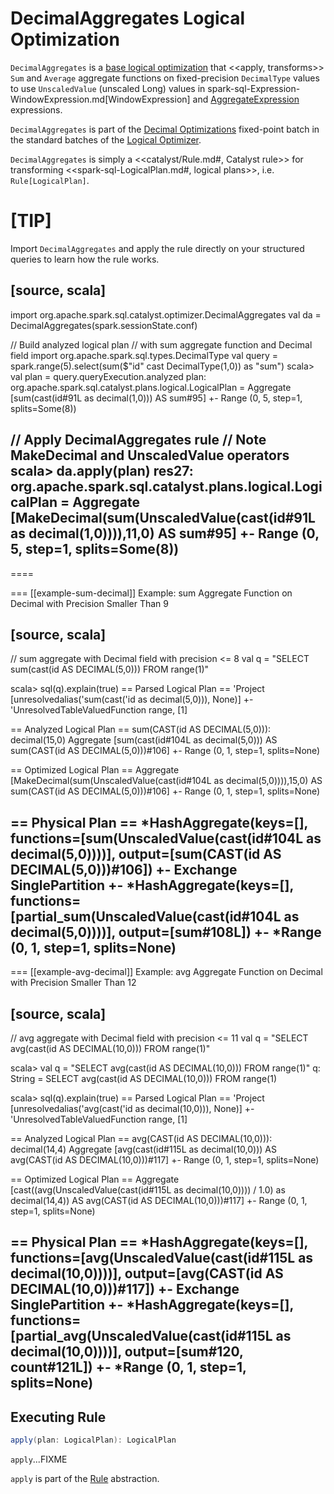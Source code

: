 # DecimalAggregates Logical Optimization

`DecimalAggregates` is a [base logical optimization](../Optimizer.md#batches) that <<apply, transforms>> `Sum` and `Average` aggregate functions on fixed-precision `DecimalType` values to use `UnscaledValue` (unscaled Long) values in spark-sql-Expression-WindowExpression.md[WindowExpression] and [AggregateExpression](../expressions/AggregateExpression.md) expressions.

`DecimalAggregates` is part of the [Decimal Optimizations](../Optimizer.md#Decimal_Optimizations) fixed-point batch in the standard batches of the [Logical Optimizer](../Optimizer.md).

`DecimalAggregates` is simply a <<catalyst/Rule.md#, Catalyst rule>> for transforming <<spark-sql-LogicalPlan.md#, logical plans>>, i.e. `Rule[LogicalPlan]`.

[TIP]
====
Import `DecimalAggregates` and apply the rule directly on your structured queries to learn how the rule works.

[source, scala]
----
import org.apache.spark.sql.catalyst.optimizer.DecimalAggregates
val da = DecimalAggregates(spark.sessionState.conf)

// Build analyzed logical plan
// with sum aggregate function and Decimal field
import org.apache.spark.sql.types.DecimalType
val query = spark.range(5).select(sum($"id" cast DecimalType(1,0)) as "sum")
scala> val plan = query.queryExecution.analyzed
plan: org.apache.spark.sql.catalyst.plans.logical.LogicalPlan =
Aggregate [sum(cast(id#91L as decimal(1,0))) AS sum#95]
+- Range (0, 5, step=1, splits=Some(8))

// Apply DecimalAggregates rule
// Note MakeDecimal and UnscaledValue operators
scala> da.apply(plan)
res27: org.apache.spark.sql.catalyst.plans.logical.LogicalPlan =
Aggregate [MakeDecimal(sum(UnscaledValue(cast(id#91L as decimal(1,0)))),11,0) AS sum#95]
+- Range (0, 5, step=1, splits=Some(8))
----
====

=== [[example-sum-decimal]] Example: sum Aggregate Function on Decimal with Precision Smaller Than 9

[source, scala]
----
// sum aggregate with Decimal field with precision <= 8
val q = "SELECT sum(cast(id AS DECIMAL(5,0))) FROM range(1)"

scala> sql(q).explain(true)
== Parsed Logical Plan ==
'Project [unresolvedalias('sum(cast('id as decimal(5,0))), None)]
+- 'UnresolvedTableValuedFunction range, [1]

== Analyzed Logical Plan ==
sum(CAST(id AS DECIMAL(5,0))): decimal(15,0)
Aggregate [sum(cast(id#104L as decimal(5,0))) AS sum(CAST(id AS DECIMAL(5,0)))#106]
+- Range (0, 1, step=1, splits=None)

== Optimized Logical Plan ==
Aggregate [MakeDecimal(sum(UnscaledValue(cast(id#104L as decimal(5,0)))),15,0) AS sum(CAST(id AS DECIMAL(5,0)))#106]
+- Range (0, 1, step=1, splits=None)

== Physical Plan ==
*HashAggregate(keys=[], functions=[sum(UnscaledValue(cast(id#104L as decimal(5,0))))], output=[sum(CAST(id AS DECIMAL(5,0)))#106])
+- Exchange SinglePartition
   +- *HashAggregate(keys=[], functions=[partial_sum(UnscaledValue(cast(id#104L as decimal(5,0))))], output=[sum#108L])
      +- *Range (0, 1, step=1, splits=None)
----

=== [[example-avg-decimal]] Example: avg Aggregate Function on Decimal with Precision Smaller Than 12

[source, scala]
----
// avg aggregate with Decimal field with precision <= 11
val q = "SELECT avg(cast(id AS DECIMAL(10,0))) FROM range(1)"

scala> val q = "SELECT avg(cast(id AS DECIMAL(10,0))) FROM range(1)"
q: String = SELECT avg(cast(id AS DECIMAL(10,0))) FROM range(1)

scala> sql(q).explain(true)
== Parsed Logical Plan ==
'Project [unresolvedalias('avg(cast('id as decimal(10,0))), None)]
+- 'UnresolvedTableValuedFunction range, [1]

== Analyzed Logical Plan ==
avg(CAST(id AS DECIMAL(10,0))): decimal(14,4)
Aggregate [avg(cast(id#115L as decimal(10,0))) AS avg(CAST(id AS DECIMAL(10,0)))#117]
+- Range (0, 1, step=1, splits=None)

== Optimized Logical Plan ==
Aggregate [cast((avg(UnscaledValue(cast(id#115L as decimal(10,0)))) / 1.0) as decimal(14,4)) AS avg(CAST(id AS DECIMAL(10,0)))#117]
+- Range (0, 1, step=1, splits=None)

== Physical Plan ==
*HashAggregate(keys=[], functions=[avg(UnscaledValue(cast(id#115L as decimal(10,0))))], output=[avg(CAST(id AS DECIMAL(10,0)))#117])
+- Exchange SinglePartition
   +- *HashAggregate(keys=[], functions=[partial_avg(UnscaledValue(cast(id#115L as decimal(10,0))))], output=[sum#120, count#121L])
      +- *Range (0, 1, step=1, splits=None)
----

## <span id="apply"> Executing Rule

```scala
apply(plan: LogicalPlan): LogicalPlan
```

`apply`...FIXME

`apply` is part of the [Rule](../catalyst/Rule.md#apply) abstraction.

